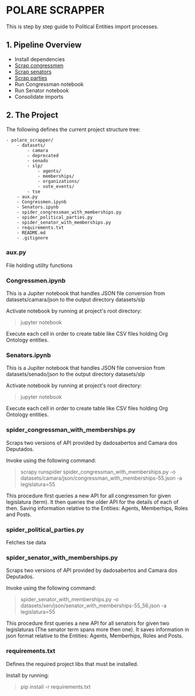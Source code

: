 # POLARE SCRAPPER

This is step by step guide to Political Entities import processes.
## 1. Pipeline Overview
* Install dependencies
* [Scrap congressmen](http://www2.camara.leg.br/transparencia/dados-abertos/dados-abertos-legislativo)
* [Scrap senators](https://www12.senado.leg.br/dados-abertos)
* [Scrap parties](http://www.tse.jus.br/partidos/partidos-politicos/registrados-no-tse)
* Run Congressman notebook
* Run Senator notebook
* Consolidate imports

## 2. The Project

The following defines the current project structure tree:

```
- polare_scrapper/
    - datasets/
        - camara
        - deprecated
        - senado
        - slp/
            - agents/
            - memberships/
            - organizations/
            - vote_events/
        - tse
    - aux.py    
    - Congressmen.ipynb
    - Senators.ipynb
    - spider_congressman_with_memberships.py
    - spider_political_parties.py
    - spider_senator_with_memberships.py
    - requirements.txt
    - README.md
    - .gitignore
```
### aux.py

File holding utility functions

### Congressmen.ipynb

This is a Jupiter notebook that handles JSON file conversion from datasets/camara/json to the output directory datasets/slp

Activate notebook by running at project's root directory:
> jupyter notebook

Execute each cell in order to create table like CSV files holding Org Ontology entities.

### Senators.ipynb

This is a Jupiter notebook that handles JSON file conversion from datasets/senado/json to the output directory datasets/slp

Activate notebook by running at project's root directory:
> jupyter notebook

Execute each cell in order to create table like CSV files holding Org Ontology entities.

### spider\_congressman\_with\_memberships.py

Scraps two versions of API provided by dadosabertos and Camara dos Deputados.

Invoke using the following command:
> scrapy runspider spider_congressman_with_memberships.py -o datasets/camara/json/congressman_with_memberships-55.json  -a legislatura=55

This procedure first queries a new API for all congressmen for given legislatura (term). It then queries the older API for the details of each of then. Saving information relative to the Entities: Agents, Memberhips, Roles and Posts.

### spider\_political\_parties.py

Fetches tse data

### spider\_senator\_with_memberships.py

Scraps two versions of API provided by dadosabertos and Camara dos Deputados.

Invoke using the following command:
> spider_senator_with_memberships.py -o datasets/sen/json/senator_with_memberships-55_56.json -a legislatura=55

This procedure first queries a new API for all senators for given two legislaturas (The senator term spans more then one). It saves information in json format relative to the Entities: Agents, Memberhips, Roles and Posts.


### requirements.txt

Defines the required project libs that must be installed. 

Install by running:
> pip install -r requirements.txt